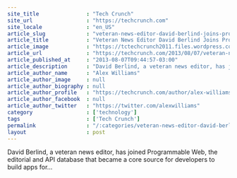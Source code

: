 ```yaml
---
site_title               : "Tech Crunch"
site_url                 : "https://techcrunch.com"
site_locale              : "en_US"
article_slug             : "veteran-news-editor-david-berlind-joins-programmable-web-the-journal-of-the-api-economy"
article_title            : "Veteran News Editor David Berlind Joins Programmable Web, The Journal Of The API Economy"
article_image            : "https://tctechcrunch2011.files.wordpress.com/2013/08/david-berlind.jpg?w=120&h=160&crop=1"
article_url              : "https://techcrunch.com/2013/08/07/veteran-news-editor-david-berlind-joins-programmable-web-the-journal-of-the-api-economy/"
article_published_at     : "2013-08-07T09:44:57-03:00"
article_description      : "David Berlind, a veteran news editor, has joined Programmable Web, the editorial and API database that became a core source for developers to build apps for..."
article_author_name      : "Alex Williams"
article_author_image     : null
article_author_biography : null
article_author_profile   : "https://techcrunch.com/author/alex-williams/"
article_author_facebook  : null
article_author_twitter   : "https://twitter.com/alexwilliams"
category                 : ['technology']
tags                     : ['Tech Crunch']
permalink                : "/:categories/veteran-news-editor-david-berlind-joins-programmable-web-the-journal-of-the-api-economy/"
layout                   : post
---
```


David Berlind, a veteran news editor, has joined Programmable Web, the editorial and API database that became a core source for developers to build apps for...
